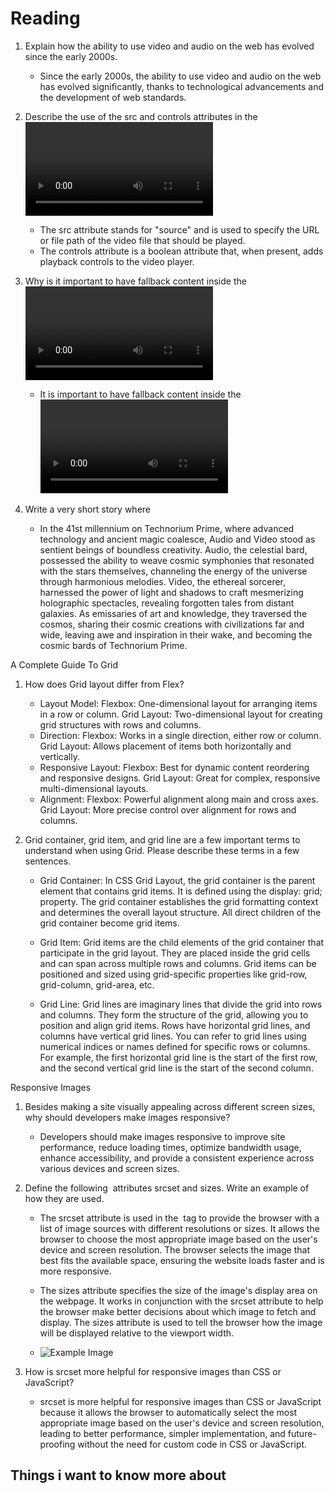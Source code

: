 # Reading

1. Explain how the ability to use video and audio on the web has evolved since the early 2000s.
    * Since the early 2000s, the ability to use video and audio on the web has evolved significantly, thanks to technological advancements and the development of web standards.

2. Describe the use of the src and controls attributes in the <video> element.
    * The src attribute stands for "source" and is used to specify the URL or file path of the video file that should be played. 
    * The controls attribute is a boolean attribute that, when present, adds playback controls to the video player.

3. Why is it important to have fallback content inside the <video> element?
    * It is important to have fallback content inside the <video> element because not all web browsers support the <video> tag or all video formats.

4. Write a very short story where <audio> and <video> are characters.
    * In the 41st millennium on Technorium Prime, where advanced technology and ancient magic coalesce, Audio and Video stood as sentient beings of boundless creativity. Audio, the celestial bard, possessed the ability to weave cosmic symphonies that resonated with the stars themselves, channeling the energy of the universe through harmonious melodies. Video, the ethereal sorcerer, harnessed the power of light and shadows to craft mesmerizing holographic spectacles, revealing forgotten tales from distant galaxies. As emissaries of art and knowledge, they traversed the cosmos, sharing their cosmic creations with civilizations far and wide, leaving awe and inspiration in their wake, and becoming the cosmic bards of Technorium Prime.

A Complete Guide To Grid

1. How does Grid layout differ from Flex?
    * Layout Model:
        Flexbox: One-dimensional layout for arranging items in a row or column.
        Grid Layout: Two-dimensional layout for creating grid structures with rows and columns.
    * Direction:
        Flexbox: Works in a single direction, either row or column.
        Grid Layout: Allows placement of items both horizontally and vertically.
    * Responsive Layout:
        Flexbox: Best for dynamic content reordering and responsive designs.
        Grid Layout: Great for complex, responsive multi-dimensional layouts.
    * Alignment:
        Flexbox: Powerful alignment along main and cross axes.
        Grid Layout: More precise control over alignment for rows and columns.

2. Grid container, grid item, and grid line are a few important terms to understand when using Grid. Please describe these terms in a few sentences.
    * Grid Container: In CSS Grid Layout, the grid container is the parent element that contains grid items. It is defined using the display: grid; property. The grid container establishes the grid formatting context and determines the overall layout structure. All direct children of the grid container become grid items.

    * Grid Item: Grid items are the child elements of the grid container that participate in the grid layout. They are placed inside the grid cells and can span across multiple rows and columns. Grid items can be positioned and sized using grid-specific properties like grid-row, grid-column, grid-area, etc.

    * Grid Line: Grid lines are imaginary lines that divide the grid into rows and columns. They form the structure of the grid, allowing you to position and align grid items. Rows have horizontal grid lines, and columns have vertical grid lines. You can refer to grid lines using numerical indices or names defined for specific rows or columns. For example, the first horizontal grid line is the start of the first row, and the second vertical grid line is the start of the second column.

Responsive Images

1. Besides making a site visually appealing across different screen sizes, why should developers make images responsive?
    * Developers should make images responsive to improve site performance, reduce loading times, optimize bandwidth usage, enhance accessibility, and provide a consistent experience across various devices and screen sizes.

2. Define the following <img> attributes srcset and sizes. Write an example of how they are used.
    * The srcset attribute is used in the <img> tag to provide the browser with a list of image sources with different resolutions or sizes. It allows the browser to choose the most appropriate image based on the user's device and screen resolution. The browser selects the image that best fits the available space, ensuring the website loads faster and is more responsive.
    
    * The sizes attribute specifies the size of the image's display area on the webpage. It works in conjunction with the srcset attribute to help the browser make better decisions about which image to fetch and display. The sizes attribute is used to tell the browser how the image will be displayed relative to the viewport width.

    * <img src="example.jpg"
     srcset="example-small.jpg 320w,
             example-medium.jpg 640w,
             example-large.jpg 1024w"
     sizes="(max-width: 600px) 100vw,
            (max-width: 1024px) 50vw,
            25vw"
     alt="Example Image"> 

3. How is srcset more helpful for responsive images than CSS or JavaScript?
    * srcset is more helpful for responsive images than CSS or JavaScript because it allows the browser to automatically select the most appropriate image based on the user's device and screen resolution, leading to better performance, simpler implementation, and future-proofing without the need for custom code in CSS or JavaScript.

## Things i want to know more about 